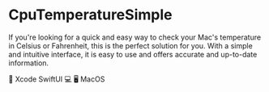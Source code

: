 # CpuTemperatureSimple

If you're looking for a quick and easy way to check your Mac's temperature in Celsius or Fahrenheit, this is the perfect solution for you.
With a simple and intuitive interface, it is easy to use and offers accurate and up-to-date information.

📐 Xcode SwiftUI
💻 🖥️ MacOS
